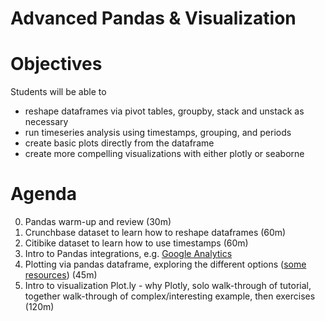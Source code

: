# Advanced Pandas & Visualization

# Objectives
Students will be able to
- reshape dataframes via pivot tables, groupby, stack and unstack as necessary
- run timeseries analysis using timestamps, grouping, and periods
- create basic plots directly from the dataframe
- create more compelling visualizations with either plotly or seaborne

# Agenda
0. Pandas warm-up and review (30m)
1. Crunchbase dataset to learn how to reshape dataframes (60m)
2. Citibike dataset to learn how to use timestamps (60m)
3. Intro to Pandas integrations, e.g. [Google Analytics](http://blog.yhathq.com/posts/pandas-google-analytics.html)
4. Plotting via pandas dataframe, exploring the different options ([some resources](http://pandas.pydata.org/pandas-docs/stable/visualization.html)) (45m)
5. Intro to visualization Plot.ly - why Plotly, solo walk-through of tutorial, together walk-through of complex/interesting example, then exercises (120m)
